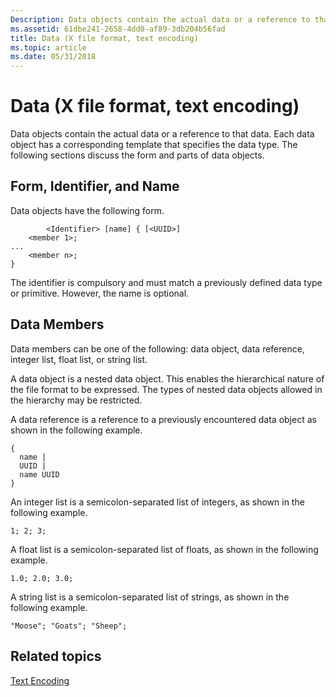 ```yaml
---
Description: Data objects contain the actual data or a reference to that data. Each data object has a corresponding template that specifies the data type. The following sections discuss the form and parts of data objects.
ms.assetid: 61dbe241-2658-4dd0-af89-3db204b56fad
title: Data (X file format, text encoding)
ms.topic: article
ms.date: 05/31/2018
---
```


# Data (X file format, text encoding)

Data objects contain the actual data or a reference to that data. Each data object has a corresponding template that specifies the data type. The following sections discuss the form and parts of data objects.

## Form, Identifier, and Name

Data objects have the following form.


```
        <Identifier> [name] { [<UUID>]
    <member 1>;
...
    <member n>;
}
```



The identifier is compulsory and must match a previously defined data type or primitive. However, the name is optional.

## Data Members

Data members can be one of the following: data object, data reference, integer list, float list, or string list.

A data object is a nested data object. This enables the hierarchical nature of the file format to be expressed. The types of nested data objects allowed in the hierarchy may be restricted.

A data reference is a reference to a previously encountered data object as shown in the following example.


```
{
  name |
  UUID |
  name UUID
}
```



An integer list is a semicolon-separated list of integers, as shown in the following example.


```
1; 2; 3;
```



A float list is a semicolon-separated list of floats, as shown in the following example.


```
1.0; 2.0; 3.0;
```



A string list is a semicolon-separated list of strings, as shown in the following example.


```
"Moose"; "Goats"; "Sheep";
```



## Related topics

<dl> <dt>

[Text Encoding](text-encoding.md)
</dt> </dl>

 

 



